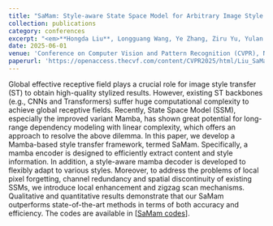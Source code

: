 ```yaml
---
title: "SaMam: Style-aware State Space Model for Arbitrary Image Style Transfer"
collection: publications
category: conferences
excerpt: "<em>**Hongda Liu**, Longguang Wang, Ye Zhang, Ziru Yu, Yulan Guo</em><br />**<font color=red>CVPR 2025 Highlight</font>**<br/><img src='/images/samam2.png'>"
date: 2025-06-01
venue: 'Conference on Computer Vision and Pattern Recognition (CVPR), Nashville, Tennessee, America'
paperurl: 'https://openaccess.thecvf.com/content/CVPR2025/html/Liu_SaMam_Style-aware_State_Space_Model_for_Arbitrary_Image_Style_Transfer_CVPR_2025_paper.html'
---
```

Global effective receptive field plays a crucial role for image style transfer (ST) to obtain high-quality stylized results. However, existing ST backbones (e.g., CNNs and Transformers) suffer huge computational complexity to achieve global receptive fields. Recently, State Space Model (SSM), especially the improved variant Mamba, has shown great potential for long-range dependency modeling with linear complexity, which offers an approach to resolve the above dilemma. In this paper, we develop a Mamba-based style transfer framework, termed SaMam. Specifically, a mamba encoder is designed to efficiently extract content and style information. In addition, a style-aware mamba decoder is developed to flexibly adapt to various styles. Moreover, to address the problems of local pixel forgetting, channel redundancy and spatial discontinuity of existing SSMs, we introduce local enhancement and zigzag scan mechanisms. Qualitative and quantitative results demonstrate that our SaMam outperforms state-of-the-art methods in terms of both accuracy and efficiency. The codes are available in [[SaMam codes](https://github.com/Chernobyllight/SaMam)].
